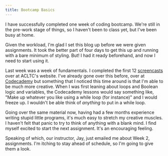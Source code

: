 ```yaml
---
title: Bootcamp Basics
---
```


I have successfully completed one week of coding bootcamp. We're still in the 
pre-work stage of things, so I haven't been to class yet, but I've been busy at 
home.

Given the workload, I'm glad I set this blog up before we were given assignments. 
It took the better part of four days to get this up and running with a bare 
minimum of styling. But! I had it ready beforehand, and now I need to start 
using it.

Last week was a week of fundamentals. I completed the first 12 
[screencasts](http://anyonecanlearntocode.com/screencasts/) over 
at ACLTC's website. I've already gone over this before, over at 
[Codecademy](http://www.codecademy.com/) but something that I noticed this 
time around is that I'm able to be much more creative. When I was first leaning 
about loops and Boolean logic and variables, the Codecademy lessons would say 
something like, "Make up whatever you like using a while loop (for instance)" 
and I would freeze up. I wouldn't be able think of _anything_ to put in a 
while loop.

Going over the same material now, having had a few months experience writing 
stupid little programs, it's much easy to stretch my creative muscles. I 
haven't felt that panic to try to think of anything with a blank mind. I find 
myself excited to start the next assignment. It's an encouraging feeling.

Speaking of which, our instructor, Jay, just emailed me about Week 2, 
assignments. I'm itching to stay ahead of schedule, so I'm going to give them 
a look.